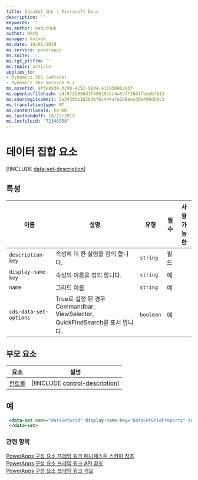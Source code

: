```yaml
---
title: DataSet 요소 | Microsoft Docs
description: ''
keywords: ''
ms.author: nabuthuk
author: Nkrb
manager: kvivek
ms.date: 10/01/2019
ms.service: powerapps
ms.suite: ''
ms.tgt_pltfrm: ''
ms.topic: article
applies_to:
- Dynamics 365 (online)
- Dynamics 365 Version 9.x
ms.assetid: 9ffe8930-b290-4252-98d4-a1195b00205f
ms.openlocfilehash: adf672b036d1f49619cbc4a5ef72661fbeebf013
ms.sourcegitcommit: 2a3430bb1b56dbf6c444afe2b8eecd0e499db0c3
ms.translationtype: MT
ms.contentlocale: ko-KR
ms.lasthandoff: 10/12/2019
ms.locfileid: "72346558"
---
```

# <a name="data-set-element"></a>데이터 집합 요소

[!INCLUDE [data-set-description](includes/data-set-description.md)]

## <a name="attributes"></a>특성

|이름|설명|유형|필수|사용 가능한|
|--|--|--|--|-------|
|`description-key`|속성에 대 한 설명을 정의 합니다.|`string`|필드|
|`display-name-key`|속성의 이름을 정의 합니다.|`string`|예|
|`name`|그리드 이름|`string`|예|
|`cds-data-set-options`|True로 설정 된 경우 Commandbar, ViewSelector, QuickFindSearch를 표시 합니다. |`boolean`|예|

## <a name="parent-elements"></a>부모 요소

|요소|설명|
|--|--|
|[컨트롤](control.md)|[!INCLUDE [control-description](includes/control-description.md)]|

## <a name="example"></a>예

```xml
 <data-set name="dataSetGrid" display-name-key="DataSetGridProperty" cds-data-set-options="displayCommandBar:true;displayViewSelector:true;displayQuickFindSearch:true">
 </data-set>
```

### <a name="related-topics"></a>관련 항목

[PowerApps 구성 요소 프레임 워크 매니페스트 스키마 참조](index.md)<br/>
[PowerApps 구성 요소 프레임 워크 API 참조](../reference/index.md)<br/>
[PowerApps 구성 요소 프레임 워크 개요](../overview.md)